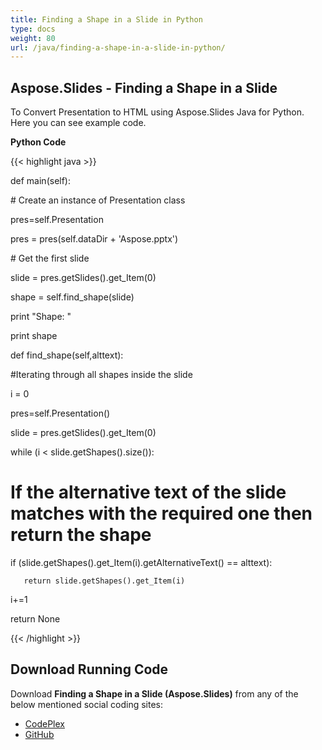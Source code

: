 ```yaml
---
title: Finding a Shape in a Slide in Python
type: docs
weight: 80
url: /java/finding-a-shape-in-a-slide-in-python/
---
```


## **Aspose.Slides - Finding a Shape in a Slide**
To Convert Presentation to HTML using Aspose.Slides Java for Python. Here you can see example code.

**Python Code**

{{< highlight java >}}

 def main(self):

\# Create an instance of Presentation class

pres=self.Presentation

pres = pres(self.dataDir + 'Aspose.pptx')

\# Get the first slide

slide = pres.getSlides().get_Item(0)

shape = self.find_shape(slide)

print "Shape: " 

print shape

def find_shape(self,alttext):

#Iterating through all shapes inside the slide

i = 0

pres=self.Presentation()

slide = pres.getSlides().get_Item(0)

while (i < slide.getShapes().size()):

   # If the alternative text of the slide matches with the required one then return the shape

   if (slide.getShapes().get_Item(i).getAlternativeText() == alttext):

       return slide.getShapes().get_Item(i)

   i+=1

return None

{{< /highlight >}}
## **Download Running Code**
Download **Finding a Shape in a Slide (Aspose.Slides)** from any of the below mentioned social coding sites:

- [CodePlex](https://asposeslidesjavapython.codeplex.com/releases/view/620922)
- [GitHub](https://github.com/aspose-slides/Aspose.Slides-for-Java/releases/tag/Aspose.Slides_Java_for_Python-v1.0)
